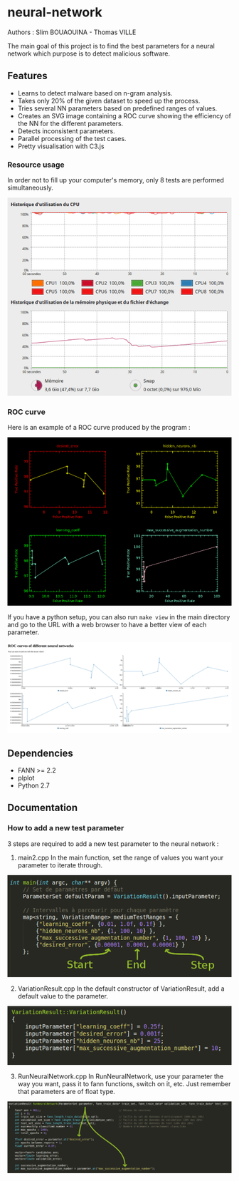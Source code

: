 # neural-network
Authors : Slim BOUAOUINA - Thomas VILLE

The main goal of this project is to find the best parameters for a neural network which purpose is to detect malicious software.

## Features
 * Learns to detect malware based on n-gram analysis.
 * Takes only 20% of the given dataset to speed up the process.
 * Tries several NN parameters based on predefined ranges of values.
 * Creates an SVG image containing a ROC curve showing the efficiency of the NN for the different parameters.
 * Detects inconsistent parameters.
 * Parallel processing of the test cases.
 * Pretty visualisation with C3.js

### Resource usage
In order not to fill up your computer's memory, only 8 tests are performed simultaneously.

![Screenshot of RAM and CPU usage](doc/ResourceUsage.png)

### ROC curve
Here is an example of a ROC curve produced by the program :

![ROC curve example](doc/roc-curve.png)

If you have a python setup, you can also run `make view` in the main directory and go to the URL with a web browser to have a better view of each parameter.

![ROC curve with C3.js](doc/Visualisation.png)

## Dependencies
 * FANN >= 2.2
 * plplot
 * Python 2.7

## Documentation
### How to add a new test parameter
3 steps are required to add a new test parameter to the neural network :
1. main2.cpp
In the main function, set the range of values you want your parameter to iterate through.

![How to add a new test parameter : main2.cpp](doc/main.png)

2. VariationResult.cpp
In the default constructor of VariationResult, add a default value to the parameter.

![How to add a new test parameter : VariationResult.cpp](doc/VariationResult.png)

3. RunNeuralNetwork.cpp
In RunNeuralNetwork, use your parameter the way you want, pass it to fann functions, switch on it, etc. Just remember that parameters are of float type.

![How to add a new test parameter : RunNeuralNetwork.cpp](doc/RunNeuralNetwork.png)
